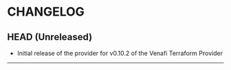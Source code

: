 CHANGELOG
=========

## HEAD (Unreleased)
* Initial release of the provider for v0.10.2 of the Venafi Terraform Provider

---
